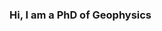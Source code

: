 ### Hi, I am a PhD of Geophysics
<!--
[![juch427's github stats](https://github-readme-stats.vercel.app/api?username=juch427&count_private=true&show_icons=true&theme=solarized-dark&hide_border=true)](https://github.com/anuraghazra/github-readme-stats)


### Skills
[![Top Langs](https://github-readme-stats.vercel.app/api/top-langs/?username=juch427&count_private=true&hide=javascript,html,css,scss&layout=compact&theme=buefy)](https://github.com/juch427/github-readme-stats)
-->
